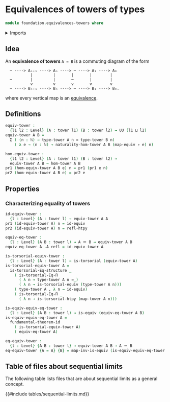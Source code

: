 # Equivalences of towers of types

```agda
module foundation.equivalences-towers where
```

<details><summary>Imports</summary>

```agda
open import elementary-number-theory.natural-numbers

open import foundation.dependent-pair-types
open import foundation.equality-dependent-function-types
open import foundation.fundamental-theorem-of-identity-types
open import foundation.homotopy-induction
open import foundation.morphisms-towers
open import foundation.structure-identity-principle
open import foundation.towers
open import foundation.univalence
open import foundation.universe-levels

open import foundation-core.equivalences
open import foundation-core.function-types
open import foundation-core.homotopies
open import foundation-core.identity-types
open import foundation-core.torsorial-type-families
```

</details>

## Idea

An **equivalence of towers** `A ≃ B` is a commuting diagram of the form

```text
  ⋯ ----> Aₙ₊₁ ----> Aₙ ----> ⋯ ----> A₁ ----> A₀
           |         |       |       |        |
  ⋯        |         |       ⋯       |        |
           v         v       v       v        v
  ⋯ ----> Bₙ₊₁ ----> Bₙ ----> ⋯ ----> B₁ ----> B₀.
```

where every vertical map is an [equivalence](foundation-core.equivalences.md).

## Definitions

```agda
equiv-tower :
  {l1 l2 : Level} (A : tower l1) (B : tower l2) → UU (l1 ⊔ l2)
equiv-tower A B =
  Σ ( (n : ℕ) → type-tower A n ≃ type-tower B n)
    ( λ e → (n : ℕ) → naturality-hom-tower A B (map-equiv ∘ e) n)

hom-equiv-tower :
  {l1 l2 : Level} (A : tower l1) (B : tower l2) →
  equiv-tower A B → hom-tower A B
pr1 (hom-equiv-tower A B e) n = pr1 (pr1 e n)
pr2 (hom-equiv-tower A B e) = pr2 e
```

## Properties

### Characterizing equality of towers

```agda
id-equiv-tower :
  {l : Level} (A : tower l) → equiv-tower A A
pr1 (id-equiv-tower A) n = id-equiv
pr2 (id-equiv-tower A) n = refl-htpy

equiv-eq-tower :
  {l : Level} (A B : tower l) → A ＝ B → equiv-tower A B
equiv-eq-tower A .A refl = id-equiv-tower A

is-torsorial-equiv-tower :
  {l : Level} (A : tower l) → is-torsorial (equiv-tower A)
is-torsorial-equiv-tower A =
  is-torsorial-Eq-structure _
    ( is-torsorial-Eq-Π
      ( λ n → type-tower A n ≃_)
      ( λ n → is-torsorial-equiv (type-tower A n)))
    ( type-tower A , λ n → id-equiv)
    ( is-torsorial-Eq-Π _
      ( λ n → is-torsorial-htpy (map-tower A n)))

is-equiv-equiv-eq-tower :
  {l : Level} (A B : tower l) → is-equiv (equiv-eq-tower A B)
is-equiv-equiv-eq-tower A =
  fundamental-theorem-id
    ( is-torsorial-equiv-tower A)
    ( equiv-eq-tower A)

eq-equiv-tower :
  {l : Level} {A B : tower l} → equiv-tower A B → A ＝ B
eq-equiv-tower {A = A} {B} = map-inv-is-equiv (is-equiv-equiv-eq-tower A B)
```

## Table of files about sequential limits

The following table lists files that are about sequential limits as a general
concept.

{{#include tables/sequential-limits.md}}
